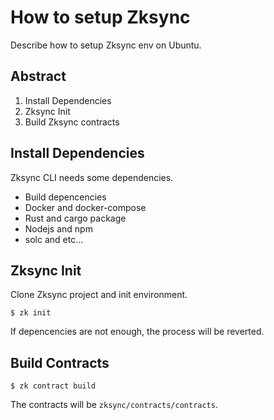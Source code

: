 # How to setup Zksync
Describe how to setup Zksync env on Ubuntu.

## Abstract

1. Install Dependencies
2. Zksync Init
3. Build Zksync contracts

## Install Dependencies

Zksync CLI needs some dependencies.
- Build depencencies
- Docker and docker-compose
- Rust and cargo package
- Nodejs and npm
- solc and etc...

## Zksync Init

Clone Zksync project and init environment.
```
$ zk init
```
If depencencies are not enough, the process will be reverted.

## Build Contracts

```
$ zk contract build
```
The contracts will be `zksync/contracts/contracts`.
